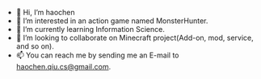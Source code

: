 - 👋 Hi, I’m haochen
- 👀 I’m interested in an action game named MonsterHunter.
- 🌱 I’m currently learning Information Science.
- 💞️ I’m looking to collaborate on Minecraft project(Add-on, mod, service, and so on).
- 📫 You can reach me by sending me an E-mail to haochen.qiu.cs@gmail.com.

<!--
comment here
-->
<!---
Chino520/Chino520 is a ✨ special ✨ repository because its `README.md` (this file) appears on your GitHub profile.
You can click the Preview link to take a look at your changes.
--->
